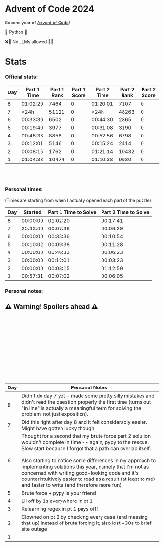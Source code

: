 # Advent of Code 2024

Second year of [Advent of Code](https://adventofcode.com/)!

🐍 Python 🐍

❌🤖 No LLMs allowed 🤖❌

# Stats

### Official stats:

| Day | Part 1 Time | Part 1 Rank | Part 1 Score | Part 2 Time | Part 2 Rank | Part 2 Score |
| --- | ----------- | ----------- | ------------ | ----------- | ----------- | ------------ |
| 8   | 01:02:20    | 7464        | 0            | 01:20:01    | 7107        | 0            |
| 7   | >24h        | 51121       | 0            | >24h        | 48263       | 0            |
| 6   | 00:33:36    | 6502        | 0            | 00:44:30    | 2865        | 0            |
| 5   | 00:19:40    | 3977        | 0            | 00:31:08    | 3190        | 0            |
| 4   | 00:46:33    | 8858        | 0            | 00:52:56    | 6798        | 0            |
| 3   | 00:12:01    | 5146        | 0            | 00:15:24    | 2414        | 0            |
| 2   | 00:08:15    | 1762        | 0            | 01:21:14    | 10432       | 0            |
| 1   | 01:04:33    | 10474       | 0            | 01:10:38    | 9930        | 0            |

<br><br>

### Personal times:

(Times are starting from when I actually opened each part of the puzzle)

| Day | Started  | Part 1 Time to Solve | Part 2 Time to Solve |
| --- | -------- | -------------------- | -------------------- |
| 8   | 00:00:00 | 01:02:20             | 00:17:41             |
| 7   | 25:33:46 | 00:07:38             | 00:08:29             |
| 6   | 00:00:00 | 00:33:36             | 00:10:54             |
| 5   | 00:10:02 | 00:09:38             | 00:11:28             |
| 4   | 00:00:00 | 00:46:33             | 00:06:23             |
| 3   | 00:00:00 | 00:12:01             | 00:03:23             |
| 2   | 00:00:00 | 00:08:15             | 01:12:59             |
| 1   | 00:57:31 | 00:07:02             | 00:06:05             |

### Personal notes:

## ⚠️ **Warning! Spoilers ahead** ⚠️

<br><br>
<br><br>
<br><br>
<br><br>
<br><br>
<br><br>

| Day | Personal Notes                                                                                                                                                                                                                                                                                                                                                                                                                                                         |
| --- | ---------------------------------------------------------------------------------------------------------------------------------------------------------------------------------------------------------------------------------------------------------------------------------------------------------------------------------------------------------------------------------------------------------------------------------------------------------------------- |
| 8   | Didn't do day 7 yet - made some pretty silly mistakes and didn't read the question properly the first time (turns out "in line" is actually a meaningful term for solving the problem, not just exposition).                                                                                                                                                                                                                                                           |
| 7   | Did this right after day 8 and it felt considerably easier. Might have gotten lucky though                                                                                                                                                                                                                                                                                                                                                                             |
| 6   | Thought for a second that my brute force part 2 solution wouldn't complete in time -- again, pypy to the rescue. Slow start because I forgot that a path can overlap itself.<br><br> Also starting to notice some differences in my approach to implementing solutions this year, namely that I'm not as concerned with writing good-looking code and it's counterintuitively easier to read as a result (at least to me) and faster to write (and therefore more fun) |
| 5   | Brute force + pypy is your friend                                                                                                                                                                                                                                                                                                                                                                                                                                      |
| 4   | Lil off by 1s everywhere in pt 1                                                                                                                                                                                                                                                                                                                                                                                                                                       |
| 3   | Relearning regex in pt 1 pays off!                                                                                                                                                                                                                                                                                                                                                                                                                                     |
| 2   | Clowned on pt 2 by checking every case (and messing that up) instead of brute forcing it; also lost ~30s to brief site outage                                                                                                                                                                                                                                                                                                                                          |
| 1   |                                                                                                                                                                                                                                                                                                                                                                                                                                                                        |
